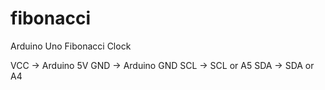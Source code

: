 # fibonacci
Arduino Uno Fibonacci Clock

VCC -> Arduino 5V
GND -> Arduino GND
SCL -> SCL or A5
SDA -> SDA or A4
